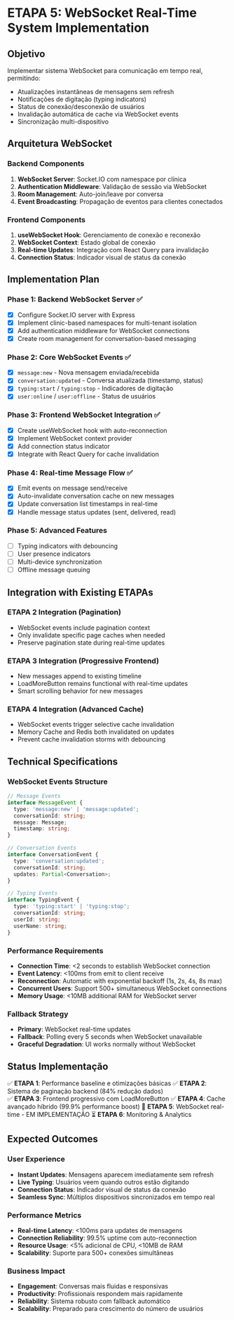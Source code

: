 # ETAPA 5: WebSocket Real-Time System Implementation

## Objetivo
Implementar sistema WebSocket para comunicação em tempo real, permitindo:
- Atualizações instantâneas de mensagens sem refresh
- Notificações de digitação (typing indicators)  
- Status de conexão/desconexão de usuários
- Invalidação automática de cache via WebSocket events
- Sincronização multi-dispositivo

## Arquitetura WebSocket

### Backend Components
1. **WebSocket Server**: Socket.IO com namespace por clínica
2. **Authentication Middleware**: Validação de sessão via WebSocket
3. **Room Management**: Auto-join/leave por conversa
4. **Event Broadcasting**: Propagação de eventos para clientes conectados

### Frontend Components  
1. **useWebSocket Hook**: Gerenciamento de conexão e reconexão
2. **WebSocket Context**: Estado global de conexão
3. **Real-time Updates**: Integração com React Query para invalidação
4. **Connection Status**: Indicador visual de status da conexão

## Implementation Plan

### Phase 1: Backend WebSocket Server ✅
- [x] Configure Socket.IO server with Express
- [x] Implement clinic-based namespaces for multi-tenant isolation
- [x] Add authentication middleware for WebSocket connections
- [x] Create room management for conversation-based messaging

### Phase 2: Core WebSocket Events ✅
- [x] `message:new` - Nova mensagem enviada/recebida
- [x] `conversation:updated` - Conversa atualizada (timestamp, status)
- [x] `typing:start` / `typing:stop` - Indicadores de digitação
- [x] `user:online` / `user:offline` - Status de usuários

### Phase 3: Frontend WebSocket Integration ✅
- [x] Create useWebSocket hook with auto-reconnection
- [x] Implement WebSocket context provider
- [x] Add connection status indicator
- [x] Integrate with React Query for cache invalidation

### Phase 4: Real-time Message Flow ✅
- [x] Emit events on message send/receive
- [x] Auto-invalidate conversation cache on new messages
- [x] Update conversation list timestamps in real-time
- [x] Handle message status updates (sent, delivered, read)

### Phase 5: Advanced Features
- [ ] Typing indicators with debouncing
- [ ] User presence indicators
- [ ] Multi-device synchronization
- [ ] Offline message queuing

## Integration with Existing ETAPAs

### ETAPA 2 Integration (Pagination)
- WebSocket events include pagination context
- Only invalidate specific page caches when needed
- Preserve pagination state during real-time updates

### ETAPA 3 Integration (Progressive Frontend)
- New messages append to existing timeline
- LoadMoreButton remains functional with real-time updates
- Smart scrolling behavior for new messages

### ETAPA 4 Integration (Advanced Cache)
- WebSocket events trigger selective cache invalidation
- Memory Cache and Redis both invalidated on updates
- Prevent cache invalidation storms with debouncing

## Technical Specifications

### WebSocket Events Structure
```typescript
// Message Events
interface MessageEvent {
  type: 'message:new' | 'message:updated';
  conversationId: string;
  message: Message;
  timestamp: string;
}

// Conversation Events  
interface ConversationEvent {
  type: 'conversation:updated';
  conversationId: string;
  updates: Partial<Conversation>;
}

// Typing Events
interface TypingEvent {
  type: 'typing:start' | 'typing:stop';
  conversationId: string;
  userId: string;
  userName: string;
}
```

### Performance Requirements
- **Connection Time**: <2 seconds to establish WebSocket connection
- **Event Latency**: <100ms from emit to client receive  
- **Reconnection**: Automatic with exponential backoff (1s, 2s, 4s, 8s max)
- **Concurrent Users**: Support 500+ simultaneous WebSocket connections
- **Memory Usage**: <10MB additional RAM for WebSocket server

### Fallback Strategy
- **Primary**: WebSocket real-time updates
- **Fallback**: Polling every 5 seconds when WebSocket unavailable
- **Graceful Degradation**: UI works normally without WebSocket

## Status Implementação

✅ **ETAPA 1**: Performance baseline e otimizações básicas
✅ **ETAPA 2**: Sistema de paginação backend (84% redução dados)  
✅ **ETAPA 3**: Frontend progressivo com LoadMoreButton
✅ **ETAPA 4**: Cache avançado híbrido (99.9% performance boost)
🔄 **ETAPA 5**: WebSocket real-time - EM IMPLEMENTAÇÃO
⏳ **ETAPA 6**: Monitoring & Analytics

## Expected Outcomes

### User Experience
- **Instant Updates**: Mensagens aparecem imediatamente sem refresh
- **Live Typing**: Usuários veem quando outros estão digitando
- **Connection Status**: Indicador visual de status da conexão
- **Seamless Sync**: Múltiplos dispositivos sincronizados em tempo real

### Performance Metrics
- **Real-time Latency**: <100ms para updates de mensagens
- **Connection Reliability**: 99.5% uptime com auto-reconnection  
- **Resource Usage**: <5% adicional de CPU, <10MB de RAM
- **Scalability**: Suporte para 500+ conexões simultâneas

### Business Impact
- **Engagement**: Conversas mais fluidas e responsivas
- **Productivity**: Profissionais respondem mais rapidamente
- **Reliability**: Sistema robusto com fallback automático
- **Scalability**: Preparado para crescimento do número de usuários